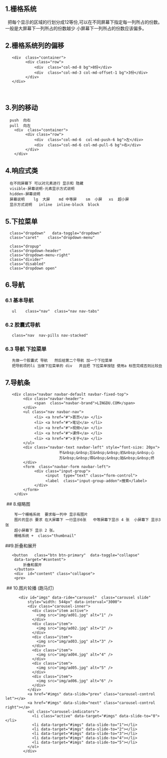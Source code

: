## 1.栅格系统 

      把每个显示的区域的行划分成12等份,可以在不同屏幕下指定每一列所占的份数。一般是大屏幕下一列所占的份数越少 小屏幕下一列所占的份数应该偏多。
   
## 2.栅格系统列的偏移 

       <div  class="container">
             <div class="row">
                 <div  class="col-md-8 bg">8份</div>
                 <div  class="col-md-3 col-md-offset-1 bg">3份</div>
             </div>
       </div> 
   
## 3.列的移动 

      push  向右
      pull  向左 
        <div  class="container">
             <div class="row">
                 <div  class="col-md-6  col-md-push-6 bg">左</div>
                 <div  class="col-md-6 col-md-pull-6 bg">右</div>
             </div>
        </div>

## 4.响应式类 

      在不同屏幕下 可以对元素进行 显示和 隐藏 
      visible-屏幕说明-元素显示方式说明 
      hidden-屏幕说明  
      屏幕说明    lg  大屏    md 中等屏    sm  小屏   xs  超小屏 
      显示方式说明   inline  inline-block  block 
 
## 5.下拉菜单 

      class="dropdown"   data-toggle="dropdown"
      class="caret"    class="dropdown-menu"

      class="dropup"   
      class="dropdown-header"
      class="dropdown-menu-right"
      class="divider"  
      class="disabled" 
      class="dropdown open" 
  
## 6.导航

  ### 6.1 基本导航
  
       ul    class="nav"  class="nav nav-tabs"
    
  ### 6.2 胶囊式导航
  
       class="nav  nav-pills nav-stacked" 
    
  ### 6.3 导航 下拉菜单 
  
       先做一个胶囊式 导航   然后给第二个导航 加一个下拉菜单
       把导航项的li 当做下拉菜单的 div   并且把 下拉菜单按钮 使用a 标签完成否则比较丑
       
 ## 7.导航条 
 
       <div class="navbar navbar-default navbar-fixed-top">
            <div class="navbar-header">
                 <span  class="navbar-brand">LINGDU.COM</span>
            </div>
            <ul class="nav navbar-nav">
                 <li> <a href="#">首页</a> </li>
                 <li> <a href="#">笔记</a> </li>
                 <li> <a href="#">视频</a> </li>
                 <li> <a href="#">课件</a> </li>
                 <li> <a href="#">关于</a> </li>
            </ul>
            <div class="navbar-text navbar-left" style="font-size: 20px">
                            不&nbsp;&nbsp;忘&nbsp;&nbsp;初&nbsp;&nbsp;心   
                            方&nbsp;&nbsp;得&nbsp;&nbsp;始&nbsp;&nbsp;终 
            </div>
            <form  class="navbar-form navbar-left">
                 <div class="input-group">
                      <input  type="text" class="form-control">
                      <label  class="input-group-addon">搜索</label>
                 </div>
            </form>
        </div>
    
  ## 8.缩略图
  
        写一个栅格系统  要求每一列中 显示有图片 
        图片的显示 要求 在大屏幕下 一行显示6张   中等屏幕下显示 4 张  小屏幕下 显示3张  
        超小屏幕下 显示 2 张。
        栅格系统 +  class="thumbnail" 
    
  ##9.折叠和展开
  
       <button   class="btn btn-primary"  data-toggle="collapse" 
        data-target="#content">
            折叠和展开
        </button>
        <div  id="content" class="collapse">
        <pre>
    
  ## 10.图片轮播 (跑马灯)
  
          <div id="imgs" data-ride="carousel"  class="carousel slide" 
              style="width: 544px" data-interval="3000">
              <div class="carousel-inner">
                <div class="item active">
                  <img src="img/ad01.jpg" alt="1" />
                </div>
                <div class="item">
                  <img src="img/ad02.jpg" alt="2" />
                </div>
                <div class="item">
                  <img src="img/ad03.jpg" alt="3" />
                </div>
                <div class="item">
                  <img src="img/ad04.jpg" alt="4" />
                </div>
                <div class="item">
                  <img src="img/ad05.jpg" alt="5" />
                </div>
                <div class="item">
                  <img src="img/ad06.jpg" alt="6" />
                </div>
              </div>
              <a href="#imgs" data-slide="prev" class="carousel-control let"></a>
              <a href="#imgs" data-slide="next" class="carousel-control right"></a>
              <ol class="carousel-indicators">
                <li class="active" data-target="#imgs" data-slide-to="0"></li>
                <li data-target="#imgs" data-slide-to="1"></li>
                <li data-target="#imgs" data-slide-to="2"></li>
                <li data-target="#imgs" data-slide-to="3"></li>
                <li data-target="#imgs" data-slide-to="4"></li>
                <li data-target="#imgs" data-slide-to="5"></li>
              </ol>
            </div>
